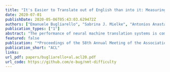 ```yaml
---
title: "It's Easier to Translate out of English than into it: Measuring Neural Translation Difficulty by Cross-Mutual Information"
date: 2020-07-01
publishDate: 2020-05-06T05:43:03.629472Z
authors: ["Emanuele Bugliarello", "Sabrina J. Mielke", "Antonios Anastasopoulos", "Ryan Cotterell", "Naoaki Okazaki"]
publication_types: ["1"]
abstract: "The performance of neural machine translation systems is commonly evaluated in terms of BLEU. However, due to its reliance on target language properties and generation, the BLEU metric does not allow an assessment of which translation directions are more difficult to model. In this paper, we propose cross-mutual information (XMI): an asymmetric information-theoretic metric of machine translation difficulty that exploits the probabilistic nature of most neural machine translation models. XMI allows us to better evaluate the difficulty of translating text into the target language while controlling for the difficulty of the target-side generation component independent of the translation task. We then present the first systematic and controlled study of cross-lingual translation difficulties using modern neural translation systems. Code for replicating our experiments is available online at https://github.com/e-bug/nmt-difficulty."
featured: false
publication: "*Proceedings of the 58th Annual Meeting of the Association for Computational Linguistics*"
publication_short: "ACL"
links:
url_pdf: papers/bugliarello+al.acl20.pdf
url_code: https://github.com/e-bug/nmt-difficulty
---
```


